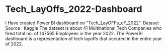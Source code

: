 # Tech_LayOffs_2022-Dashboard
I Have created Power BI dashboard on "Tech_LayOFFs_oF_2022".  Dataset Source : Kaggle  The dataset is about 41 Multinational Tech Companies who fired total no. of 147565 Employees in the year 2022.  The PowerBI dashboard is a representation of tech layoffs that occured in the entire year of 2022.
